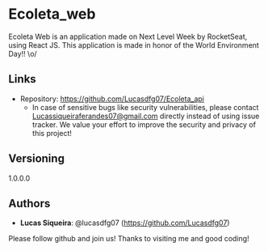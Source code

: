 # Ecoleta_web

Ecoleta Web is an application made on Next Level Week by RocketSeat, using React JS. This application is made in honor of the World Environment Day!! \o/

## Links
  - Repository: https://github.com/Lucasdfg07/Ecoleta_api
    - In case of sensitive bugs like security vulnerabilities, please contact
      Lucassiqueiraferandes07@gmail.com directly instead of using issue tracker. We value your effort
      to improve the security and privacy of this project!

  ## Versioning

  1.0.0.0


  ## Authors
  
  * **Lucas Siqueira**: @lucasdfg07 (https://github.com/Lucasdfg07)

  Please follow github and join us!
  Thanks to visiting me and good coding!
